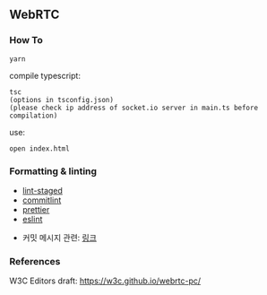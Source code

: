 ## WebRTC

### How To

```
yarn
```

compile typescript:

```
tsc
(options in tsconfig.json)
(please check ip address of socket.io server in main.ts before compilation)
```

use:

```
open index.html
```

### Formatting & linting

- [lint-staged](https://github.com/okonet/lint-staged)
- [commitlint](https://commitlint.js.org/#/)
- [prettier](https://prettier.io/)
- [eslint](https://eslint.org/)

* 커밋 메시지 관련: [링크](https://github.com/conventional-changelog/commitlint#config)

### References

W3C Editors draft: https://w3c.github.io/webrtc-pc/
